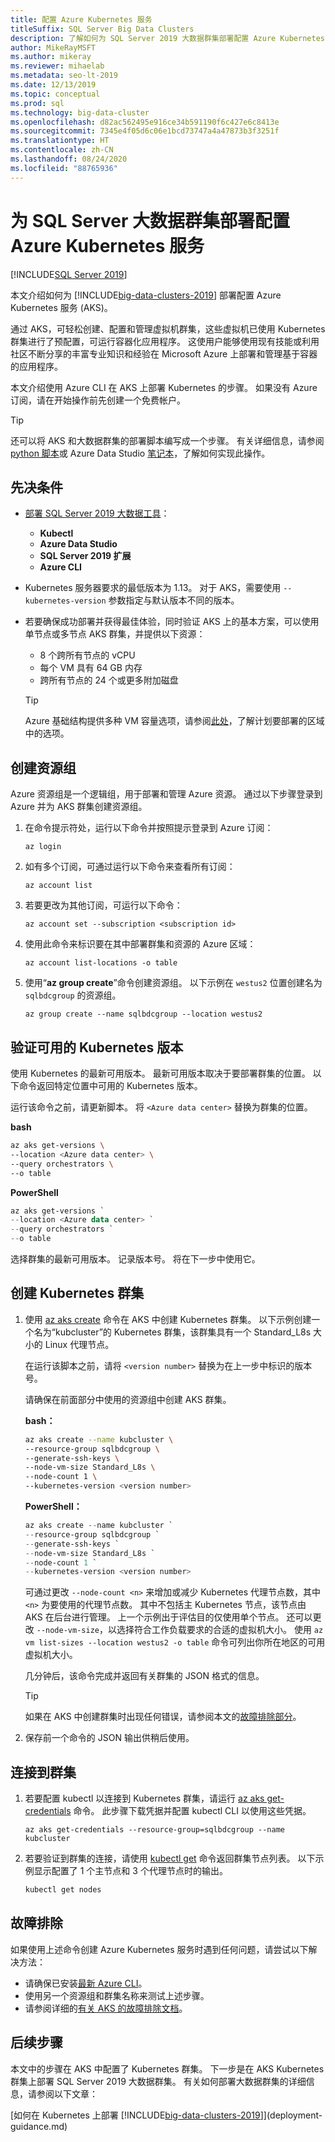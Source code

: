 ```yaml
---
title: 配置 Azure Kubernetes 服务
titleSuffix: SQL Server Big Data Clusters
description: 了解如何为 SQL Server 2019 大数据群集部署配置 Azure Kubernetes 服务 (AKS)。
author: MikeRayMSFT
ms.author: mikeray
ms.reviewer: mihaelab
ms.metadata: seo-lt-2019
ms.date: 12/13/2019
ms.topic: conceptual
ms.prod: sql
ms.technology: big-data-cluster
ms.openlocfilehash: d82ac562495e916ce34b591190f6c427e6c8413e
ms.sourcegitcommit: 7345e4f05d6c06e1bcd73747a4a47873b3f3251f
ms.translationtype: HT
ms.contentlocale: zh-CN
ms.lasthandoff: 08/24/2020
ms.locfileid: "88765936"
---
```

# <a name="configure-azure-kubernetes-service-for-sql-server-big-data-cluster-deployments"></a>为 SQL Server 大数据群集部署配置 Azure Kubernetes 服务

[!INCLUDE[SQL Server 2019](../includes/applies-to-version/sqlserver2019.md)]

本文介绍如何为 [!INCLUDE[big-data-clusters-2019](../includes/ssbigdataclusters-ver15.md)] 部署配置 Azure Kubernetes 服务 (AKS)。

通过 AKS，可轻松创建、配置和管理虚拟机群集，这些虚拟机已使用 Kubernetes 群集进行了预配置，可运行容器化应用程序。 这使用户能够使用现有技能或利用社区不断分享的丰富专业知识和经验在 Microsoft Azure 上部署和管理基于容器的应用程序。

本文介绍使用 Azure CLI 在 AKS 上部署 Kubernetes 的步骤。 如果没有 Azure 订阅，请在开始操作前先创建一个免费帐户。

> [!TIP]
> 还可以将 AKS 和大数据群集的部署脚本编写成一个步骤。 有关详细信息，请参阅 [python 脚本](quickstart-big-data-cluster-deploy.md)或 Azure Data Studio [笔记本](notebooks-deploy.md)，了解如何实现此操作。

## <a name="prerequisites"></a>先决条件

- [部署 SQL Server 2019 大数据工具](deploy-big-data-tools.md)：
   - **Kubectl**
   - **Azure Data Studio**
   - **SQL Server 2019 扩展**
   - **Azure CLI**

- Kubernetes 服务器要求的最低版本为 1.13。 对于 AKS，需要使用 `--kubernetes-version` 参数指定与默认版本不同的版本。

- 若要确保成功部署并获得最佳体验，同时验证 AKS 上的基本方案，可以使用单节点或多节点 AKS 群集，并提供以下资源：
   - 8 个跨所有节点的 vCPU
   - 每个 VM 具有 64 GB 内存
   - 跨所有节点的 24 个或更多附加磁盘

   > [!TIP]
   > Azure 基础结构提供多种 VM 容量选项，请参阅[此处](/azure/virtual-machines/windows/sizes)，了解计划要部署的区域中的选项。

## <a name="create-a-resource-group"></a>创建资源组

Azure 资源组是一个逻辑组，用于部署和管理 Azure 资源。 通过以下步骤登录到 Azure 并为 AKS 群集创建资源组。

1. 在命令提示符处，运行以下命令并按照提示登录到 Azure 订阅：

    ```azurecli
    az login
    ```

1. 如有多个订阅，可通过运行以下命令来查看所有订阅：

   ```azurecli
   az account list
   ```

1. 若要更改为其他订阅，可运行以下命令：

   ```azurecli
   az account set --subscription <subscription id>
   ```

1. 使用此命令来标识要在其中部署群集和资源的 Azure 区域：

   ```azurecli
   az account list-locations -o table
   ```

1. 使用“**az group create**”命令创建资源组。 以下示例在 `westus2` 位置创建名为 `sqlbdcgroup` 的资源组。

   ```azurecli
   az group create --name sqlbdcgroup --location westus2
   ```

## <a name="verify-available-kubernetes-versions"></a>验证可用的 Kubernetes 版本

使用 Kubernetes 的最新可用版本。 最新可用版本取决于要部署群集的位置。 以下命令返回特定位置中可用的 Kubernetes 版本。

运行该命令之前，请更新脚本。 将 `<Azure data center>` 替换为群集的位置。

   **bash**

   ```bash
   az aks get-versions \
   --location <Azure data center> \
   --query orchestrators \
   --o table
   ```

   **PowerShell**

   ```powershell
   az aks get-versions `
   --location <Azure data center> `
   --query orchestrators `
   --o table
   ```

选择群集的最新可用版本。 记录版本号。 将在下一步中使用它。

## <a name="create-a-kubernetes-cluster"></a>创建 Kubernetes 群集

1. 使用 [az aks create](/cli/azure/aks) 命令在 AKS 中创建 Kubernetes 群集。 以下示例创建一个名为“kubcluster”的 Kubernetes 群集，该群集具有一个 Standard_L8s 大小的 Linux 代理节点。

   在运行该脚本之前，请将 `<version number>` 替换为在上一步中标识的版本号。

   请确保在前面部分中使用的资源组中创建 AKS 群集。

   **bash：**

   ```bash
   az aks create --name kubcluster \
   --resource-group sqlbdcgroup \
   --generate-ssh-keys \
   --node-vm-size Standard_L8s \
   --node-count 1 \
   --kubernetes-version <version number>
   ```

   **PowerShell：**

   ```powershell
   az aks create --name kubcluster `
   --resource-group sqlbdcgroup `
   --generate-ssh-keys `
   --node-vm-size Standard_L8s `
   --node-count 1 `
   --kubernetes-version <version number>
   ```

   可通过更改 `--node-count <n>` 来增加或减少 Kubernetes 代理节点数，其中 `<n>` 为要使用的代理节点数。 其中不包括主 Kubernetes 节点，该节点由 AKS 在后台进行管理。 上一个示例出于评估目的仅使用单个节点。 还可以更改 `--node-vm-size`，以选择符合工作负载要求的合适的虚拟机大小。 使用 `az vm list-sizes --location westus2 -o table` 命令可列出你所在地区的可用虚拟机大小。

   几分钟后，该命令完成并返回有关群集的 JSON 格式的信息。

   > [!TIP]
   > 如果在 AKS 中创建群集时出现任何错误，请参阅本文的[故障排除部分](#troubleshoot)。

1. 保存前一个命令的 JSON 输出供稍后使用。

## <a name="connect-to-the-cluster"></a>连接到群集

1. 若要配置 kubectl 以连接到 Kubernetes 群集，请运行 [az aks get-credentials](/cli/azure/aks?view=azure-cli-latest#az-aks-get-credentials) 命令。 此步骤下载凭据并配置 kubectl CLI 以使用这些凭据。

   ```azurecli
   az aks get-credentials --resource-group=sqlbdcgroup --name kubcluster
   ```

1. 若要验证到群集的连接，请使用 [kubectl get](https://kubernetes.io/docs/reference/generated/kubectl/kubectl-commands) 命令返回群集节点列表。  以下示例显示配置了 1 个主节点和 3 个代理节点时的输出。

   ```bash
   kubectl get nodes
   ```

## <a name="troubleshooting"></a><a id="troubleshoot"></a> 故障排除

如果使用上述命令创建 Azure Kubernetes 服务时遇到任何问题，请尝试以下解决方法：

- 请确保已安装[最新 Azure CLI](/cli/azure/install-azure-cli?view=azure-cli-latest)。
- 使用另一个资源组和群集名称来测试上述步骤。
- 请参阅详细的[有关 AKS 的故障排除文档](/azure/aks/troubleshooting)。

## <a name="next-steps"></a>后续步骤

本文中的步骤在 AKS 中配置了 Kubernetes 群集。 下一步是在 AKS Kubernetes 群集上部署 SQL Server 2019 大数据群集。 有关如何部署大数据群集的详细信息，请参阅以下文章：

[如何在 Kubernetes 上部署 [!INCLUDE[big-data-clusters-2019](../includes/ssbigdataclusters-ss-nover.md)]](deployment-guidance.md)